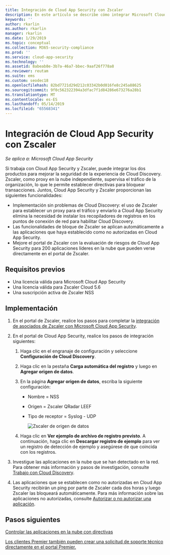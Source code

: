 ```yaml
---
title: Integración de Cloud App Security con Zscaler
description: En este artículo se describe cómo integrar Microsoft Cloud App Security con Zscaler para conseguir un Cloud Discovery sin problemas y el bloqueo automatizado de aplicaciones no autorizadas.
keywords: ''
author: rkarlin
ms.author: rkarlin
manager: rkarlin
ms.date: 1/29/2019
ms.topic: conceptual
ms.collection: M365-security-compliance
ms.prod: ''
ms.service: cloud-app-security
ms.technology: ''
ms.assetid: 8abeab8e-3b7a-46a7-bbec-9aaf26f778a8
ms.reviewer: reutam
ms.suite: ems
ms.custom: seodec18
ms.openlocfilehash: 82bd7721d29d212c03342b0d016fe8c245a88625
ms.sourcegitcommit: 9f0c562322394a3dfac7f1d84286e673276a28b1
ms.translationtype: MT
ms.contentlocale: es-ES
ms.lasthandoff: 05/14/2019
ms.locfileid: "65568341"
---
```

# <a name="integrate-cloud-app-security-with-zscaler"></a>Integración de Cloud App Security con Zscaler

*Se aplica a: Microsoft Cloud App Security*

Si trabaja con Cloud App Security y Zscaler, puede integrar los dos productos para mejorar la seguridad de la experiencia de Cloud Discovery. Zscaler, como proxy en la nube independiente, supervisa el tráfico de la organización, lo que le permite establecer directivas para bloquear transacciones. Juntos, Cloud App Security y Zscaler proporcionan las siguientes funcionalidades:

- Implementación sin problemas de Cloud Discovery: el uso de Zscaler para establecer un proxy para el tráfico y enviarlo a Cloud App Security elimina la necesidad de instalar los recopiladores de registros en los puntos de conexión de red para habilitar Cloud Discovery.
- Las funcionalidades de bloque de Zscaler se aplican automáticamente a las aplicaciones que haya establecido como no autorizadas en Cloud App Security.
- Mejore el portal de Zscaler con la evaluación de riesgos de Cloud App Security para 200 aplicaciones líderes en la nube que pueden verse directamente en el portal de Zscaler.

## <a name="prerequisites"></a>Requisitos previos

- Una licencia válida para Microsoft Cloud App Security
- Una licencia válida para Zscaler Cloud 5.6
- Una suscripción activa de Zscaler NSS 

## <a name="deployment"></a>Implementación

1. En el portal de Zscaler, realice los pasos para completar la [integración de asociados de Zscaler con Microsoft Cloud App Security](https://help.zscaler.com/zia/configuring-mcas-integration).
2. En el portal de Cloud App Security, realice los pasos de integración siguientes:
    1. Haga clic en el engranaje de configuración y seleccione **Configuración de Cloud Discovery**. 
    2. Haga clic en la pestaña **Carga automática del registro** y luego en **Agregar origen de datos**.
    3. En la página **Agregar origen de datos**, escriba la siguiente configuración:

       - Nombre = NSS
       - Origen = Zscaler QRadar LEEF
       - Tipo de receptor = Syslog - UDP

         ![Zscaler de origen de datos](./media/data-source-zscaler.png)

    4. Haga clic en **Ver ejemplo de archivo de registro previsto**. A continuación, haga clic en **Descargar registro de ejemplo** para ver un registro de detección de ejemplo y asegúrese de que coincida con los registros.<br>

3. Investigue las aplicaciones en la nube que se han detectado en la red. Para obtener más información y pasos de investigación, consulte [Trabajo con Cloud Discovery](working-with-cloud-discovery-data.md).

4. Las aplicaciones que se establecen como no autorizadas en Cloud App Security recibirán un ping por parte de Zscaler cada dos horas y luego Zscaler las bloqueará automáticamente. Para más información sobre las aplicaciones no autorizadas, consulte [Autorizar o no autorizar una aplicación](governance-discovery.md#BKMK_SanctionApp).

## <a name="next-steps"></a>Pasos siguientes

[Controlar las aplicaciones en la nube con directivas](control-cloud-apps-with-policies.md)

[Los clientes Premier también pueden crear una solicitud de soporte técnico directamente en el portal Premier.](https://premier.microsoft.com/)  
  
